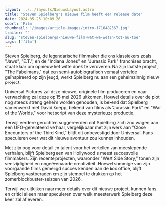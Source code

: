 ```yaml
---
layout: ../../layouts/NieuwsLayout.astro
title: "Steven Spielberg's nieuwe film heeft een release date"
date: 2024-05-25 10:09:26
soort: 'Film'
thumbnail: '/images/article-images/intro-1716482567.jpg'
trailer: ""
slug: 'steven-spielbergs-nieuwe-film-wat-we-weten-tot-nu-toe'
tags: ["film"]
---
```


Steven Spielberg, de legendarische filmmaker die ons klassiekers zoals "Jaws", "E.T.", en de "Indiana Jones" en "Jurassic Park" franchises bracht, staat klaar om opnieuw het witte doek te veroveren. Na zijn laatste project, "The Fabelmans," dat een semi-autobiografisch verhaal vertelde geïnspireerd op zijn jeugd, werkt Spielberg nu aan een geheimzinnig nieuw project.

Universal Pictures zal deze nieuwe, originele film produceren en naar verwachting zal deze op 15 mei 2026 uitkomen. Hoewel details over de plot nog steeds streng geheim worden gehouden, is bekend dat Spielberg samenwerkt met David Koepp, bekend van films als "Jurassic Park" en "War of the Worlds," voor het script van deze mysterieuze productie.

Terwijl eerdere geruchten suggereerden dat Spielberg zich zou wagen aan een UFO-gerelateerd verhaal, vergelijkbaar met zijn werk aan "Close Encounters of the Third Kind," blijft dit onbevestigd door Universal. Fans speculeren over wat dit nieuwe avontuur zou kunnen inhouden.

Met zijn oog voor detail en talent voor het vertellen van meeslepende verhalen, blijft Spielberg een van Hollywood's meest succesvolle filmmakers. Zijn recente projecten, waaronder "West Side Story," tonen zijn veelzijdigheid en ongeëvenaarde creativiteit. Hoewel sommige van zijn voorgaande films gemengd succes kenden aan de box office, blijft Spielberg vastberaden om zijn stempel te drukken op het zomerblockbuster-seizoen van 2026.

Terwijl we uitkijken naar meer details over dit nieuwe project, kunnen fans en critici alleen maar speculeren over welk meesterwerk Spielberg deze keer zal afleveren.
